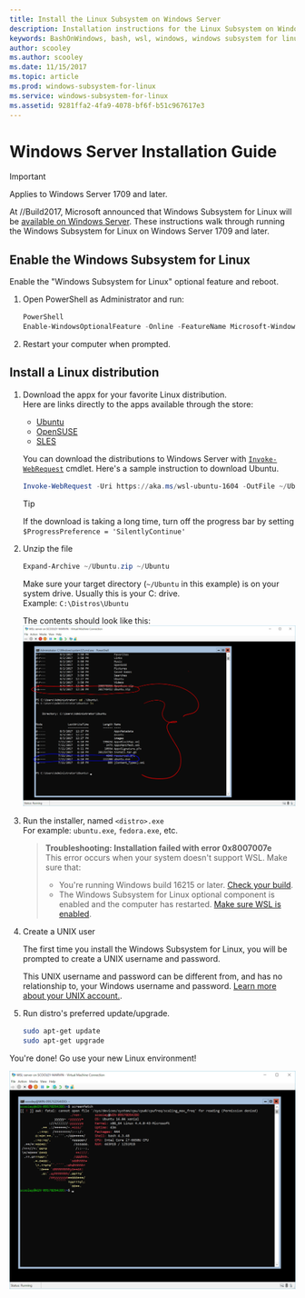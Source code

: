 ```yaml
---
title: Install the Linux Subsystem on Windows Server
description: Installation instructions for the Linux Subsystem on Windows Server.
keywords: BashOnWindows, bash, wsl, windows, windows subsystem for linux, windowssubsystem, ubuntu, windows server
author: scooley
ms.author: scooley
ms.date: 11/15/2017
ms.topic: article
ms.prod: windows-subsystem-for-linux
ms.service: windows-subsystem-for-linux
ms.assetid: 9281ffa2-4fa9-4078-bf6f-b51c967617e3
---
```


# Windows Server Installation Guide

> [!IMPORTANT]
> Applies to Windows Server 1709 and later.

At //Build2017, Microsoft announced that Windows Subsystem for Linux will be [available on Windows Server](https://blogs.technet.microsoft.com/hybridcloud/2017/05/10/windows-server-for-developers-news-from-microsoft-build-2017/).  These instructions walk through running the Windows Subsystem for Linux on Windows Server 1709 and later.

## Enable the Windows Subsystem for Linux

Enable the "Windows Subsystem for Linux" optional feature and reboot.

1. Open PowerShell as Administrator and run:
    ``` PowerShell
    PowerShell
    Enable-WindowsOptionalFeature -Online -FeatureName Microsoft-Windows-Subsystem-Linux
    ```

2. Restart your computer when prompted.


## Install a Linux distribution

1. Download the appx for your favorite Linux distribution.  
    Here are links directly to the apps available through the store:
    * [Ubuntu](https://aka.ms/wsl-ubuntu-1604)
    * [OpenSUSE](https://aka.ms/wsl-opensuse-42)
    * [SLES](https://aka.ms/wsl-sles-12)

    You can download the distributions to Windows Server with [`Invoke-WebRequest`](https://msdn.microsoft.com/powershell/reference/5.1/microsoft.powershell.utility/invoke-webrequest) cmdlet.  Here's a sample instruction to download Ubuntu.
    
    ``` PowerShell
    Invoke-WebRequest -Uri https://aka.ms/wsl-ubuntu-1604 -OutFile ~/Ubuntu.zip -UseBasicParsing
    ```
    
    > [!TIP]
    > If the download is taking a long time, turn off the progress bar by setting `$ProgressPreference = 'SilentlyContinue'`


3. Unzip the file
    ``` PowerShell
    Expand-Archive ~/Ubuntu.zip ~/Ubuntu
    ```
    
    Make sure your target directory (`~/Ubuntu` in this example) is on your system drive.  Usually this is your C: drive.  
    Example: `C:\Distros\Ubuntu`

    The contents should look like this:
    ![](media/server-appx-expand.png)

5. Run the installer, named `<distro>.exe`  
    For example: `ubuntu.exe`, `fedora.exe`, etc.

    > **Troubleshooting: Installation failed with error 0x8007007e**  
    > This error occurs when your system doesn't support WSL.  Make sure that:
    > * You're running Windows build 16215 or later. [Check your build](troubleshooting.md#check-your-build-number).
    > * The Windows Subsystem for Linux optional component is enabled and the computer has restarted.  [Make sure WSL is enabled](troubleshooting.md#confirm-wsl-is-enabled).

4. Create a UNIX user
    
    The first time you install the Windows Subsystem for Linux, you will be prompted to create a UNIX username and password.  
    
    This UNIX username and password can be different from, and has no relationship to, your Windows username and password. [Learn more about your UNIX account.](user-support.md).

5.  Run distro's preferred update/upgrade.

    ``` BASH
    sudo apt-get update
    sudo apt-get upgrade
    ```

You're done!  Go use your new Linux environment!

![](media/server-cowsay.png)
